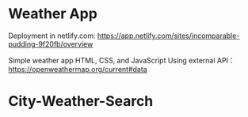 # Weather App
Deployment in netlify.com:
https://app.netlify.com/sites/incomparable-pudding-9f20fb/overview

Simple weather app HTML, CSS, and JavaScript
Using external API： https://openweathermap.org/current#data


# City-Weather-Search
